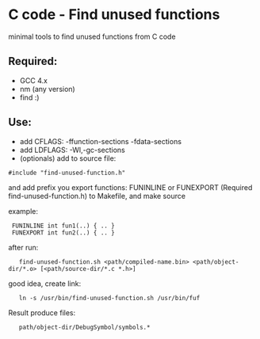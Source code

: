 # C code - Find unused functions

minimal tools to find unused functions from C code

## Required:

- GCC 4.x
- nm (any version)
- find :)

## Use:

  - add CFLAGS:  -ffunction-sections -fdata-sections
  - add LDFLAGS: -Wl,-gc-sections
  - (optionals) add to source file:
  
```
#include "find-unused-function.h"
```

and add prefix you export functions: FUNINLINE or FUNEXPORT (Required find-unused-function.h)
to Makefile, and make source

example:

```
 FUNINLINE int fun1(..) { .. }
 FUNEXPORT int fun2(..) { .. }
```

after run:
    
```
   find-unused-function.sh <path/compiled-name.bin> <path/object-dir/*.o> [<path/source-dir/*.c *.h>]
```
good idea, create link:

```
   ln -s /usr/bin/find-unused-function.sh /usr/bin/fuf
```
Result produce files:

```
   path/object-dir/DebugSymbol/symbols.*
```

